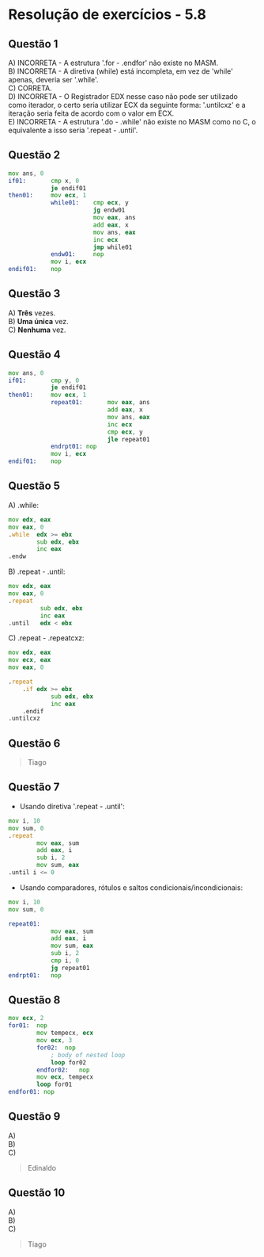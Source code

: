 #  Resolução de exercícios - 5.8 

##  Questão 1
A) INCORRETA - A estrutura '.for - .endfor' não existe no MASM.  
B) INCORRETA - A diretiva (while) está incompleta, em vez de 'while' apenas, deveria ser '.while'.  
C) CORRETA.  
D) INCORRETA - O Registrador EDX nesse caso não pode ser utilizado como iterador, o certo seria utilizar ECX da seguinte forma: '.untilcxz' e a iteração seria feita de acordo com o valor em ECX.   
E) INCORRETA - A estrutura '.do - .while' não existe no MASM como no C, o equivalente a isso seria '.repeat - .until'. 

## Questão 2
```asm
mov ans, 0 
if01:       cmp x, 0
            je endif01
then01:     mov ecx, 1
            while01:    cmp ecx, y
                        jg endw01
                        mov eax, ans 
                        add eax, x
                        mov ans, eax 
                        inc ecx  
                        jmp while01     
            endw01:     nop
            mov i, ecx 
endif01:    nop 
```

## Questão 3
A) **Três** vezes.  
B) **Uma única** vez.  
C) **Nenhuma** vez.  

## Questão 4
```asm
mov ans, 0
if01:       cmp y, 0
            je endif01   
then01:     mov ecx, 1
            repeat01:       mov eax, ans
                            add eax, x
                            mov ans, eax
                            inc ecx
                            cmp ecx, y
                            jle repeat01
            endrpt01: nop
            mov i, ecx
endif01:    nop
```

## Questão 5
A) .while: 
```asm 
mov edx, eax
mov eax, 0
.while  edx >= ebx
        sub edx, ebx
        inc eax 
.endw
```
B)  .repeat - .until: 
```asm
mov edx, eax
mov eax, 0
.repeat 
         sub edx, ebx
         inc eax
.until   edx < ebx
```

C) .repeat - .repeatcxz: 
```asm
mov edx, eax
mov ecx, eax 
mov eax, 0

.repeat 
    .if edx >= ebx
            sub edx, ebx 
            inc eax
    .endif
.untilcxz  
```

## Questão 6
> Tiago

## Questão 7
- Usando diretiva '.repeat - .until':
```asm
mov i, 10
mov sum, 0          
.repeat   
        mov eax, sum
        add eax, i 
        sub i, 2 
        mov sum, eax 
.until i <= 0
 ```
- Usando comparadores, rótulos e saltos condicionais/incondicionais:
```asm
mov i, 10
mov sum, 0

repeat01: 
            mov eax, sum 
            add eax, i
            mov sum, eax 
            sub i, 2
            cmp i, 0
            jg repeat01
endrpt01:   nop      
```
## Questão 8
```asm
mov ecx, 2
for01:  nop
        mov tempecx, ecx
        mov ecx, 3
        for02:  nop
            ; body of nested loop 
            loop for02
        endfor02:   nop
        mov ecx, tempecx
        loop for01
endfor01: nop
```

## Questão 9
A)  
B)  
C)  

> Edinaldo 

## Questão 10
A)  
B)  
C)  

> Tiago 
